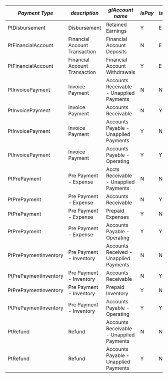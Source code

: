 
| ***Payment Type*** | ***description*** | ***glAccount name*** | ***isPay*** | ***isAppl*** |
| ---- | ---- | ---- | ---- | ---- |
| PtDisbursement | Disbursement | Retained Earnings | Y | E |
| PtFinancialAccount | Financial Account Transaction | Financial Account  Deposits | N | E |
| PtFinancialAccount | Financial Account Transaction | Financial Account Withdrawals | Y | E |
| PtInvoicePayment | Invoice Payment | Accounts Receivable - Unapplied Payments | N | N |
| PtInvoicePayment | Invoice Payment | Accounts Receivable | N | Y |
| PtInvoicePayment | Invoice Payment | Accounts Payable - Unapplied Payments | Y | N |
| PtInvoicePayment | Invoice Payment | Accounts Payable - Operating | Y | Y |
| PtPrePayment | Pre Payment - Expense | Accts Receivable - Unapplied Payments | N | N |
| PtPrePayment | Pre Payment - Expense | Accounts Receivable | N | Y |
| PtPrePayment | Pre Payment - Expense | Prepaid Expenses | Y | N |
| PtPrePayment | Pre Payment - Expense | Accounts Payable - Operating | Y | Y |
| PtPrePaymentInventory | Pre Payment - Inventory | Accounts Received - Unapplied Payments | N | N |
| PtPrePaymentInventory | Pre Payment - Inventory | Accounts Receivable | N | Y |
| PtPrePaymentInventory | Pre Payment - Inventory | Prepaid Inventory | Y | N |
| PtPrePaymentInventory | Pre Payment - Inventory | Accounts Payable - Operating | Y | Y |
| PtRefund | Refund | Accounts Receivable - Unapplied Payments | N | N |
| PtRefund | Refund | Accounts Payable - Unapplied Payments | Y | N |


